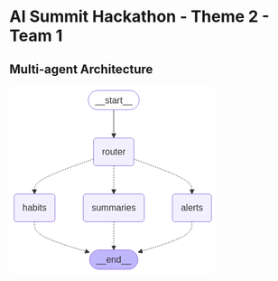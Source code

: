 # AI Summit Hackathon - Theme 2 - Team 1


## Multi-agent Architecture
![Multi-agent architecture](images/graph.png "Built with Langgraph")